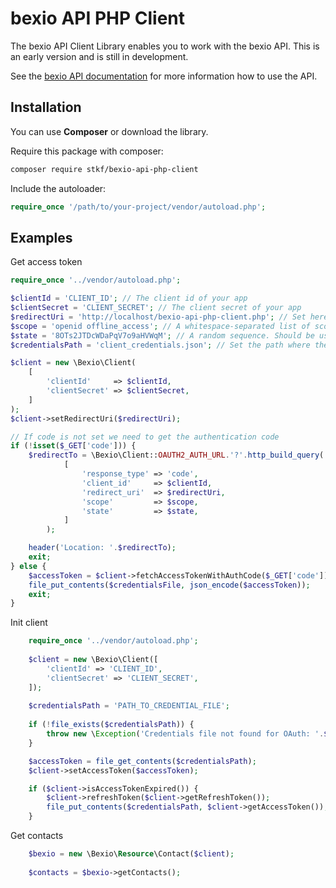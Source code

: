 # bexio API PHP Client

The bexio API Client Library enables you to work with the bexio API.
This is an early version and is still in development.

See the [bexio API documentation](https://docs.bexio.com) for more information how to use the API.

## Installation

You can use **Composer** or download the library.

Require this package with composer:

```sh
composer require stkf/bexio-api-php-client
```
Include the autoloader:

```php
require_once '/path/to/your-project/vendor/autoload.php';
```

## Examples
Get access token
```php
require_once '../vendor/autoload.php';

$clientId = 'CLIENT_ID'; // The client id of your app
$clientSecret = 'CLIENT_SECRET'; // The client secret of your app
$redirectUri = 'http://localhost/bexio-api-php-client.php'; // Set here your Url where this script gets called
$scope = 'openid offline_access'; // A whitespace-separated list of scopes (see https://docs.bexio.com/#section/Authentication/API-Scopes).
$state = '8OTs2JTDcWDaPqV7o9aHVWqM'; // A random sequence. Should be used as a protection against CSRF-Attacks
$credentialsPath = 'client_credentials.json'; // Set the path where the credentials file will be stored

$client = new \Bexio\Client(
    [
        'clientId'     => $clientId,
        'clientSecret' => $clientSecret,
    ]
);
$client->setRedirectUri($redirectUri);

// If code is not set we need to get the authentication code
if (!isset($_GET['code'])) {
    $redirectTo = \Bexio\Client::OAUTH2_AUTH_URL.'?'.http_build_query(
            [
                'response_type' => 'code',
                'client_id'     => $clientId,
                'redirect_uri'  => $redirectUri,
                'scope'         => $scope,
                'state'         => $state,
            ]
        );

    header('Location: '.$redirectTo);
    exit;
} else {
    $accessToken = $client->fetchAccessTokenWithAuthCode($_GET['code']);
    file_put_contents($credentialsFile, json_encode($accessToken));
    exit;
}
```

Init client 
```php
    require_once '../vendor/autoload.php';
    
    $client = new \Bexio\Client([
        'clientId' => 'CLIENT_ID',
        'clientSecret' => 'CLIENT_SECRET',
    ]);
    
    $credentialsPath = 'PATH_TO_CREDENTIAL_FILE';
    
    if (!file_exists($credentialsPath)) {
        throw new \Exception('Credentials file not found for OAuth: '.$credentialsPath);
    }

    $accessToken = file_get_contents($credentialsPath);
    $client->setAccessToken($accessToken);

    if ($client->isAccessTokenExpired()) {
        $client->refreshToken($client->getRefreshToken());
        file_put_contents($credentialsPath, $client->getAccessToken());
    }
```

Get contacts

```php
    $bexio = new \Bexio\Resource\Contact($client);
    
    $contacts = $bexio->getContacts();
```

